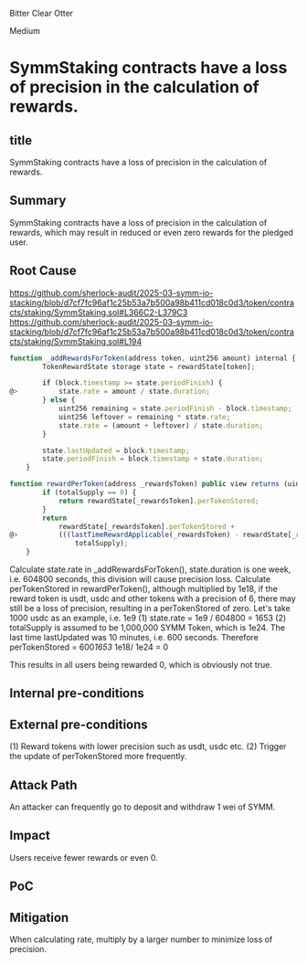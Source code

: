 Bitter Clear Otter

Medium

# SymmStaking contracts have a loss of precision in the calculation of rewards.

## title

SymmStaking contracts have a loss of precision in the calculation of rewards.

## Summary

SymmStaking contracts have a loss of precision in the calculation of rewards, which may result in reduced or even zero rewards for the pledged user.

## Root Cause

https://github.com/sherlock-audit/2025-03-symm-io-stacking/blob/d7cf7fc96af1c25b53a7b500a98b411cd018c0d3/token/contracts/staking/SymmStaking.sol#L366C2-L379C3
https://github.com/sherlock-audit/2025-03-symm-io-stacking/blob/d7cf7fc96af1c25b53a7b500a98b411cd018c0d3/token/contracts/staking/SymmStaking.sol#L194

```javascript
function _addRewardsForToken(address token, uint256 amount) internal {
		TokenRewardState storage state = rewardState[token];

		if (block.timestamp >= state.periodFinish) {
@>			state.rate = amount / state.duration;
		} else {
			uint256 remaining = state.periodFinish - block.timestamp;
			uint256 leftover = remaining * state.rate;
			state.rate = (amount + leftover) / state.duration;
		}

		state.lastUpdated = block.timestamp;
		state.periodFinish = block.timestamp + state.duration;
	}
```

```javascript
function rewardPerToken(address _rewardsToken) public view returns (uint256) {
		if (totalSupply == 0) {
			return rewardState[_rewardsToken].perTokenStored;
		}
		return
			rewardState[_rewardsToken].perTokenStored +
@>			(((lastTimeRewardApplicable(_rewardsToken) - rewardState[_rewardsToken].lastUpdated) * rewardState[_rewardsToken].rate * 1e18) /
				totalSupply);
	}
```

Calculate state.rate in \_addRewardsForToken(), state.duration is one week, i.e. 604800 seconds, this division will cause precision loss.
Calculate perTokenStored in rewardPerToken(), although multiplied by 1e18, if the reward token is usdt, usdc and other tokens with a precision of 6, there may still be a loss of precision, resulting in a perTokenStored of zero.
Let's take 1000 usdc as an example, i.e. 1e9
(1) state.rate = 1e9 / 604800 = 1653
(2) totalSupply is assumed to be 1,000,000 SYMM Token, which is 1e24.
The last time lastUpdated was 10 minutes, i.e. 600 seconds.
Therefore perTokenStored = 600*1653* 1e18/ 1e24 = 0

This results in all users being rewarded 0, which is obviously not true.

## Internal pre-conditions

## External pre-conditions

(1) Reward tokens with lower precision such as usdt, usdc etc.
(2) Trigger the update of perTokenStored more frequently.

## Attack Path

An attacker can frequently go to deposit and withdraw 1 wei of SYMM.

## Impact

Users receive fewer rewards or even 0.

## PoC

## Mitigation

When calculating rate, multiply by a larger number to minimize loss of precision.
